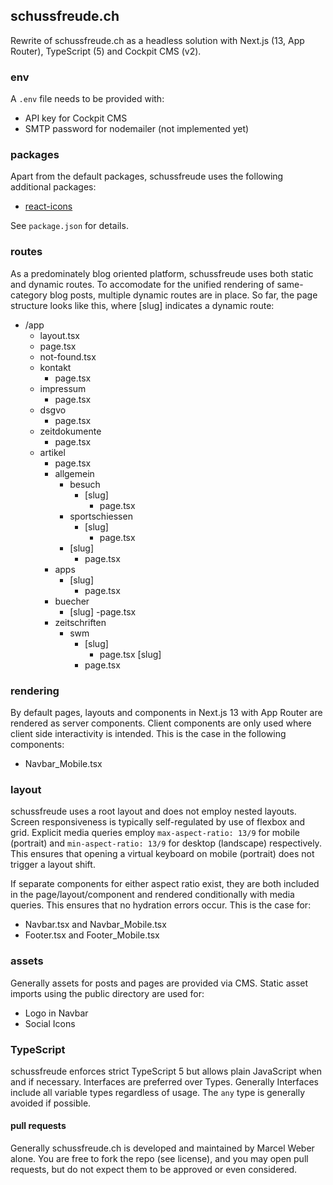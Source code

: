 ## schussfreude.ch

Rewrite of schussfreude.ch as a headless solution with Next.js (13, App Router), TypeScript (5) and Cockpit CMS (v2).

### env

A `.env` file needs to be provided with:
- API key for Cockpit CMS
- SMTP password for nodemailer (not implemented yet)

### packages

Apart from the default packages, schussfreude uses the following additional packages:
- [react-icons](https://react-icons.github.io/react-icons/)

See `package.json` for details.

### routes

As a predominately blog oriented platform, schussfreude uses both static and dynamic routes.
To accomodate for the unified rendering of same-category blog posts, multiple dynamic routes are in place.
So far, the page structure looks like this, where [slug] indicates a dynamic route:

- /app
    - layout.tsx 
    - page.tsx 
    - not-found.tsx
    - kontakt
        - page.tsx
    - impressum
        - page.tsx
    - dsgvo
        - page.tsx
    - zeitdokumente
        - page.tsx
    - artikel 
        - page.tsx
        - allgemein
            - besuch
                - [slug]
                    - page.tsx
            - sportschiessen
                - [slug]
                    - page.tsx
            - [slug]
                - page.tsx
        - apps
            - [slug]
                - page.tsx
        - buecher
            - [slug]
                -page.tsx
        - zeitschriften
            - swm
                - [slug]
                    - page.tsx
            [slug]
                - page.tsx

### rendering

By default pages, layouts and components in Next.js 13 with App Router are rendered as server components.
Client components are only used where client side interactivity is intended. This is the case in the following components:

- Navbar_Mobile.tsx

### layout

schussfreude uses a root layout and does not employ nested layouts.
Screen responsiveness is typically self-regulated by use of flexbox and grid.
Explicit media queries employ `max-aspect-ratio: 13/9` for mobile (portrait) and `min-aspect-ratio: 13/9` for desktop (landscape) respectively. This ensures that opening a virtual keyboard on mobile (portrait) does not trigger a layout shift.

If separate components for either aspect ratio exist, they are both included in the page/layout/component and rendered conditionally
with media queries. This ensures that no hydration errors occur. This is the case for:

- Navbar.tsx and Navbar_Mobile.tsx
- Footer.tsx and Footer_Mobile.tsx

### assets

Generally assets for posts and pages are provided via CMS. 
Static asset imports using the public directory are used for:

- Logo in Navbar
- Social Icons

### TypeScript

schussfreude enforces strict TypeScript 5 but allows plain JavaScript when and if necessary.
Interfaces are preferred over Types. Generally Interfaces include all variable types regardless of usage.
The `any` type is generally avoided if possible.

#### pull requests

Generally schussfreude.ch is developed and maintained by Marcel Weber alone. You are free to fork the repo (see license), 
and you may open pull requests, but do not expect them to be approved or even considered.

